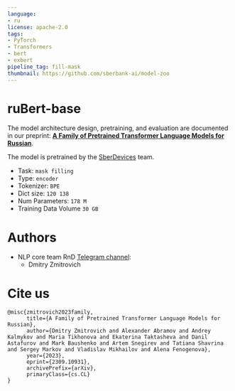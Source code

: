 ```yaml
---
language:
- ru
license: apache-2.0
tags:
- PyTorch
- Transformers
- bert
- exbert
pipeline_tag: fill-mask
thumbnail: https://github.com/sberbank-ai/model-zoo
---
```


# ruBert-base
The model architecture design, pretraining, and evaluation are documented in our preprint: [**A Family of Pretrained Transformer Language Models for Russian**](https://arxiv.org/abs/2309.10931).

The model is pretrained by the [SberDevices](https://sberdevices.ru/) team.  
* Task: `mask filling`
* Type: `encoder`
* Tokenizer: `BPE`
* Dict size: `120 138`
* Num Parameters: `178 M`	
* Training Data Volume `30 GB`

# Authors
+ NLP core team RnD [Telegram channel](https://t.me/nlpcoreteam):
  + Dmitry Zmitrovich
 
# Cite us
```
@misc{zmitrovich2023family,
      title={A Family of Pretrained Transformer Language Models for Russian}, 
      author={Dmitry Zmitrovich and Alexander Abramov and Andrey Kalmykov and Maria Tikhonova and Ekaterina Taktasheva and Danil Astafurov and Mark Baushenko and Artem Snegirev and Tatiana Shavrina and Sergey Markov and Vladislav Mikhailov and Alena Fenogenova},
      year={2023},
      eprint={2309.10931},
      archivePrefix={arXiv},
      primaryClass={cs.CL}
}
```